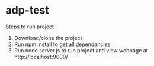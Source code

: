 # adp-test

Steps to run project
1. Download/clone the project
2. Run npm install to get all dependancies
3. Run node server.js to run project and view webpage at http://localhost:9000/
